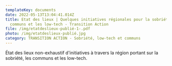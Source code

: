 ```yaml
---
templateKey: documents
date: 2022-05-13T13:04:41.014Z
title: Etat des lieux | Quelques initiatives régionales pour la sobriété, les
  communs et les low-tech - Transition Action
file: /img/etatdeslieux-publié-1-.pdf
photo: /img/etatdeslieux-publié.jpg
category: TRANSITION ACTION - Sobriété, low-tech et communs
---
```

État des lieux non-exhaustif d'initiatives à travers la région portant sur la sobriété, les communs et les low-tech.